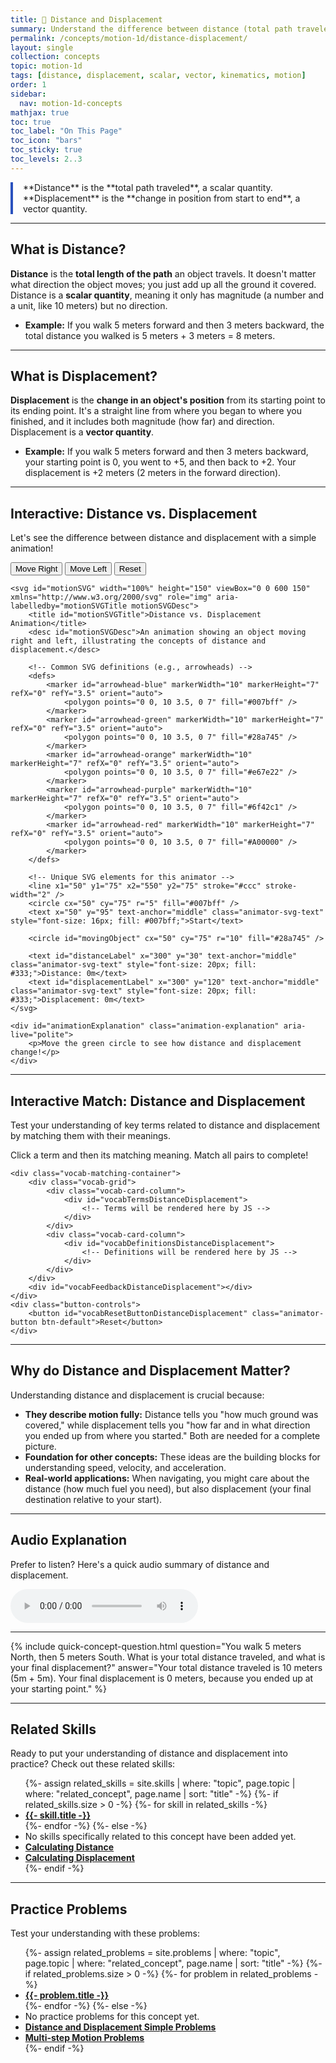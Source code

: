 ```yaml
---
title: 📘 Distance and Displacement
summary: Understand the difference between distance (total path traveled) and displacement (change in position from start to end).
permalink: /concepts/motion-1d/distance-displacement/
layout: single
collection: concepts
topic: motion-1d
tags: [distance, displacement, scalar, vector, kinematics, motion]
order: 1
sidebar:
  nav: motion-1d-concepts
mathjax: true
toc: true
toc_label: "On This Page"
toc_icon: "bars"
toc_sticky: true
toc_levels: 2..3
---
```


<p class="lead" markdown="1" style="border-left: 4px solid #2A52BE; padding-left: 1rem;">
**Distance** is the **total path traveled**, a scalar quantity. **Displacement** is the **change in position from start to end**, a vector quantity.
</p>

---

## **What is Distance?**

**Distance** is the **total length of the path** an object travels. It doesn't matter what direction the object moves; you just add up all the ground it covered. Distance is a **scalar quantity**, meaning it only has magnitude (a number and a unit, like 10 meters) but no direction.

* **Example:** If you walk 5 meters forward and then 3 meters backward, the total distance you walked is 5 meters + 3 meters = 8 meters.

---

## **What is Displacement?**

**Displacement** is the **change in an object's position** from its starting point to its ending point. It's a straight line from where you began to where you finished, and it includes both magnitude (how far) and direction. Displacement is a **vector quantity**.

* **Example:** If you walk 5 meters forward and then 3 meters backward, your starting point is 0, you went to +5, and then back to +2. Your displacement is +2 meters (2 meters in the forward direction).

---

## **Interactive: Distance vs. Displacement**

Let's see the difference between distance and displacement with a simple animation!

<div class="animator-container">
    <div style="margin-bottom: 0.8rem;">
        <button id="moveRight" class="animator-button btn-blue" aria-label="Move right">Move Right</button>
        <button id="moveLeft" class="animator-button btn-blue" aria-label="Move left">Move Left</button>
        <button id="resetPosition" class="animator-button btn-red" aria-label="Reset animation">Reset</button>
    </div>

    <svg id="motionSVG" width="100%" height="150" viewBox="0 0 600 150" xmlns="http://www.w3.org/2000/svg" role="img" aria-labelledby="motionSVGTitle motionSVGDesc">
        <title id="motionSVGTitle">Distance vs. Displacement Animation</title>
        <desc id="motionSVGDesc">An animation showing an object moving right and left, illustrating the concepts of distance and displacement.</desc>

        <!-- Common SVG definitions (e.g., arrowheads) -->
        <defs>
            <marker id="arrowhead-blue" markerWidth="10" markerHeight="7" refX="0" refY="3.5" orient="auto">
                <polygon points="0 0, 10 3.5, 0 7" fill="#007bff" />
            </marker>
            <marker id="arrowhead-green" markerWidth="10" markerHeight="7" refX="0" refY="3.5" orient="auto">
                <polygon points="0 0, 10 3.5, 0 7" fill="#28a745" />
            </marker>
            <marker id="arrowhead-orange" markerWidth="10" markerHeight="7" refX="0" refY="3.5" orient="auto">
                <polygon points="0 0, 10 3.5, 0 7" fill="#e67e22" />
            </marker>
            <marker id="arrowhead-purple" markerWidth="10" markerHeight="7" refX="0" refY="3.5" orient="auto">
                <polygon points="0 0, 10 3.5, 0 7" fill="#6f42c1" />
            </marker>
            <marker id="arrowhead-red" markerWidth="10" markerHeight="7" refX="0" refY="3.5" orient="auto">
                <polygon points="0 0, 10 3.5, 0 7" fill="#A00000" />
            </marker>
        </defs>

        <!-- Unique SVG elements for this animator -->
        <line x1="50" y1="75" x2="550" y2="75" stroke="#ccc" stroke-width="2" />
        <circle cx="50" cy="75" r="5" fill="#007bff" />
        <text x="50" y="95" text-anchor="middle" class="animator-svg-text" style="font-size: 16px; fill: #007bff;">Start</text>

        <circle id="movingObject" cx="50" cy="75" r="10" fill="#28a745" />

        <text id="distanceLabel" x="300" y="30" text-anchor="middle" class="animator-svg-text" style="font-size: 20px; fill: #333;">Distance: 0m</text>
        <text id="displacementLabel" x="300" y="120" text-anchor="middle" class="animator-svg-text" style="font-size: 20px; fill: #333;">Displacement: 0m</text>
    </svg>

    <div id="animationExplanation" class="animation-explanation" aria-live="polite">
        <p>Move the green circle to see how distance and displacement change!</p>
    </div>
</div>

<script src="/assets/js/motion-1d/distance-displacement-animator.js"></script>

---

## **Interactive Match: Distance and Displacement**

Test your understanding of key terms related to distance and displacement by matching them with their meanings.

<div class="vocab-matching-interactive-wrapper distance-displacement">
    <div class="animator-explanation">
        <p>Click a term and then its matching meaning. Match all pairs to complete!</p>
    </div>

    <div class="vocab-matching-container">
        <div class="vocab-grid">
            <div class="vocab-card-column">
                <div id="vocabTermsDistanceDisplacement">
                    <!-- Terms will be rendered here by JS -->
                </div>
            </div>
            <div class="vocab-card-column">
                <div id="vocabDefinitionsDistanceDisplacement">
                    <!-- Definitions will be rendered here by JS -->
                </div>
            </div>
        </div>
        <div id="vocabFeedbackDistanceDisplacement"></div>
    </div>
    <div class="button-controls">
        <button id="vocabResetButtonDistanceDisplacement" class="animator-button btn-default">Reset</button>
    </div>
</div>

<script src="/assets/js/common/interactive-match-base.js"></script>
<script src="/assets/js/motion-1d/distance-displacement-interactive-match.js"></script>

---

## **Why do Distance and Displacement Matter?**

Understanding distance and displacement is crucial because:

* **They describe motion fully:** Distance tells you "how much ground was covered," while displacement tells you "how far and in what direction you ended up from where you started." Both are needed for a complete picture.
* **Foundation for other concepts:** These ideas are the building blocks for understanding speed, velocity, and acceleration.
* **Real-world applications:** When navigating, you might care about the distance (how much fuel you need), but also displacement (your final destination relative to your start).

---

## **Audio Explanation**

<p>Prefer to listen? Here's a quick audio summary of distance and displacement.</p>
<audio controls class="audio-player" aria-label="Audio summary of distance and displacement">
  <source src="/assets/audio/motion-1d/distance-displacement-audio.mp3" type="audio/mpeg">
  Your browser does not support the audio element.
</audio>

---

{% include quick-concept-question.html
  question="You walk 5 meters North, then 5 meters South. What is your total distance traveled, and what is your final displacement?"
  answer="Your total distance traveled is 10 meters (5m + 5m). Your final displacement is 0 meters, because you ended up at your starting point."
%}

---

## **Related Skills**

Ready to put your understanding of distance and displacement into practice? Check out these related skills:

<ul>
  {%- assign related_skills = site.skills | where: "topic", page.topic | where: "related_concept", page.name | sort: "title" -%}
  {%- if related_skills.size > 0 -%}
    {%- for skill in related_skills -%}
      <li><a href="{{- skill.url | relative_url -}}"><strong>{{- skill.title -}}</strong></a></li>
    {%- endfor -%}
  {%- else -%}
    <li>No skills specifically related to this concept have been added yet.</li>
    <li><a href="/skills/calculating-distance/"><strong>Calculating Distance</strong></a></li>
    <li><a href="/skills/calculating-displacement/"><strong>Calculating Displacement</strong></a></li>
  {%- endif -%}
</ul>

<hr>

<h2>Practice Problems</h2>
<p>Test your understanding with these problems:</p>
<ul>
  {%- assign related_problems = site.problems | where: "topic", page.topic | where: "related_concept", page.name | sort: "title" -%}
  {%- if related_problems.size > 0 -%}
    {%- for problem in related_problems -%}
      <li><a href="{{- problem.url | relative_url -}}"><strong>{{- problem.title -}}</strong></a></li>
    {%- endfor -%}
  {%- else -%}
    <li>No practice problems for this concept yet.</li>
    <li><a href="/problems/distance-displacement-simple/"><strong>Distance and Displacement Simple Problems</strong></a></li>
    <li><a href="/problems/multi-step-motion/"><strong>Multi-step Motion Problems</strong></a></li>
  {%- endif -%}
</ul>